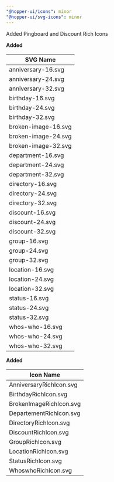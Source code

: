 ```yaml
---
"@hopper-ui/icons": minor
"@hopper-ui/svg-icons": minor
---
```


Added Pingboard and Discount Rich Icons

**Added**

| SVG Name                             |
| ------------------------------------ |
| anniversary-16.svg                   |
| anniversary-24.svg                   |
| anniversary-32.svg                   |
| birthday-16.svg                      |
| birthday-24.svg                      |
| birthday-32.svg                      |
| broken-image-16.svg                  |
| broken-image-24.svg                  |
| broken-image-32.svg                  |
| department-16.svg                    |
| department-24.svg                    |
| department-32.svg                    |
| directory-16.svg                     |
| directory-24.svg                     |
| directory-32.svg                     |
| discount-16.svg                      |
| discount-24.svg                      |
| discount-32.svg                      |
| group-16.svg                         |
| group-24.svg                         |
| group-32.svg                         |
| location-16.svg                      |
| location-24.svg                      |
| location-32.svg                      |
| status-16.svg                        |
| status-24.svg                        |
| status-32.svg                        |
| whos-who-16.svg                      |
| whos-who-24.svg                      |
| whos-who-32.svg                      |

**Added**

| Icon Name                            |
| ------------------------------------ |
| AnniversaryRichIcon.svg              |
| BirthdayRichIcon.svg                 |
| BrokenImageRichIcon.svg              |
| DepartementRichIcon.svg              |
| DirectoryRichIcon.svg                |
| DiscountRichIcon.svg                 |
| GroupRichIcon.svg                    |
| LocationRichIcon.svg                 |
| StatusRichIcon.svg                   |
| WhoswhoRichIcon.svg                  |
